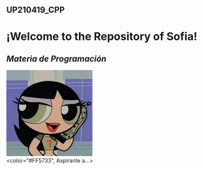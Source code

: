 ## UP210419_CPP
# ¡Welcome to the Repository of Sofia!
## ***Materia de Programación***

![Imagen](/imagenes/descarga.jpeg)
<br>
<color="#FF5733", Aspirante a...> 
